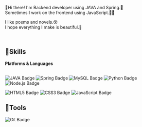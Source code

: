<p>👋Hi there! I'm Backend developer using JAVA and Spring.🚀<br/>
Sometimes I work on the frontend using JavaScript.👨‍💻</p>

 
<p>I like poems and novels.😚<br/>
I hope everything I make is beautiful.🙏</p>
</br>

<h2>💪Skills</h2>
<b>Platforms & Languages</b>
<br/>
<br/>

 <p>
  <img alt="JAVA Badge" src="https://img.shields.io/badge/Java-007396?style=flat-square&logo=Java&logoColor=white"/>
  <img alt="Spring Badge" src="https://img.shields.io/badge/Spring-6DB33F?style=flat-square&logo=Spring&logoColor=white"/>
  <img alt="MySQL Badge" src="https://img.shields.io/badge/MySQL-4479A1?style=flat-square&logo=MySQL&logoColor=white"/>
  <img alt="Python Badge" src="https://img.shields.io/badge/Python-3776AB?style=flat-square&logo=Python&logoColor=white"/>
  <img alt="Node.js Badge" src="https://img.shields.io/badge/Node.js-339933?style=flat-square&logo=Node.js&logoColor=white"/>
 </p>
  <p>
   <img alt="HTML5 Badge" src="https://img.shields.io/badge/HTML5-E34F26?style=flat-square&logo=HTML5&logoColor=white"/>
   <img alt="CSS3 Badge" src="https://img.shields.io/badge/CSS3-1572B6?style=flat-square&logo=CSS3&logoColor=white"/>
   <img alt="JavaScript Badge" src="https://img.shields.io/badge/JavaScript-F7DF1E?style=flat-square&logo=JavaScript&logoColor=white"/>
  </p>

<h2>🔧Tools</h2>
<img alt="Git Badge" src="https://img.shields.io/badge/Git-F05032?style=flat-square&logo=Git&logoColor=white"/>
